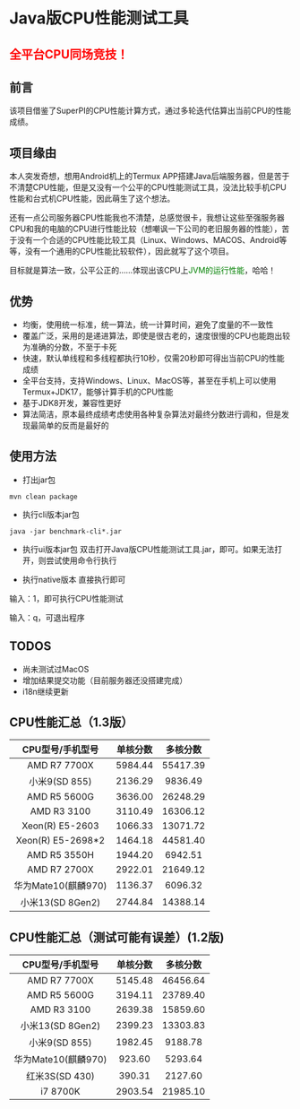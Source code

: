 # Java版CPU性能测试工具
## **<font color='red'>全平台CPU同场竞技！</font>**

## 前言
该项目借鉴了SuperPI的CPU性能计算方式，通过多轮迭代估算出当前CPU的性能成绩。

## 项目缘由
本人突发奇想，想用Android机上的Termux APP搭建Java后端服务器，但是苦于不清楚CPU性能，但是又没有一个公平的CPU性能测试工具，没法比较手机CPU性能和台式机CPU性能，因此萌生了这个想法。

还有一点公司服务器CPU性能我也不清楚，总感觉很卡，我想让这些至强服务器CPU和我的电脑的CPU进行性能比较（想嘲讽一下公司的老旧服务器的性能），苦于没有一个合适的CPU性能比较工具（Linux、Windows、MACOS、Android等等，没有一个通用的CPU性能比较软件），因此就写了这个项目。

目标就是算法一致，公平公正的……体现出该CPU上<font color='green'>JVM的运行性能</font>，哈哈！

## 优势
* 均衡，使用统一标准，统一算法，统一计算时间，避免了度量的不一致性
* 覆盖广泛，采用的是递进算法，即使是很古老的，速度很慢的CPU也能跑出较为准确的分数，不至于卡死
* 快速，默认单线程和多线程都执行10秒，仅需20秒即可得出当前CPU的性能成绩
* 全平台支持，支持Windows、Linux、MacOS等，甚至在手机上可以使用Termux+JDK17，能够计算手机的CPU性能
* 基于JDK8开发，兼容性更好
* 算法简洁，原本最终成绩考虑使用各种复杂算法对最终分数进行调和，但是发现最简单的反而是最好的

## 使用方法
* 打出jar包
```shell
mvn clean package
```

* 执行cli版本jar包
```shell
java -jar benchmark-cli*.jar
```

* 执行ui版本jar包
双击打开Java版CPU性能测试工具.jar，即可。如果无法打开，则尝试使用命令行执行

* 执行native版本
直接执行即可

输入：1，即可执行CPU性能测试

输入：q，可退出程序

## TODOS
* 尚未测试过MacOS
* 增加结果提交功能（目前服务器还没搭建完成）
* i18n继续更新

## CPU性能汇总（1.3版）
|    CPU型号/手机型号     |  单核分数   |   多核分数   |
|:-----------------:|:-------:|:--------:|
|   AMD R7 7700X    | 5984.44 | 55417.39 |
|    小米9(SD 855)    | 2136.29 | 9836.49  |
|   AMD R5 5600G    | 3636.00 | 26248.29 |
|    AMD R3 3100    | 3110.49 | 16306.12 |
|  Xeon(R) E5-2603  | 1066.33 | 13071.72 |
| Xeon(R) E5-2698*2 | 1464.18 | 44581.40 |
|   AMD R5 3550H    | 1944.20 | 6942.51  |
|   AMD R7 2700X    | 2922.01 | 21649.12  |
|  华为Mate10(麒麟970)  | 1136.37 | 6096.32 |
|  小米13(SD 8Gen2)  | 2744.84 | 14388.14 |

## CPU性能汇总（测试可能有误差）(1.2版)
|   CPU型号/手机型号    | 单核分数 | 多核分数 |
|:---------------:| :---: | :---: |
|  AMD R7 7700X   | 5145.48 | 46456.64 |
|  AMD R5 5600G   | 3194.11 | 23789.40 |
|   AMD R3 3100   | 2639.38 | 15859.60 |
| 小米13(SD 8Gen2)  | 2399.23 | 13303.83 |
|   小米9(SD 855)   | 1982.45 | 9188.78 |
| 华为Mate10(麒麟970) | 923.60 | 5293.64 |
|  红米3S(SD 430)   | 390.31 | 2127.60 |
|    i7 8700K     | 2903.54 | 21985.10 |


